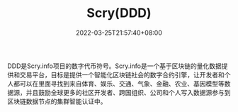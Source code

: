 ﻿---
weight: 
title: "Scry(DDD)"
description: "DDD是Scry.info的数字代币符号"
date: 2022-03-25T21:57:40+08:00
lastmod: 2022-03-25T16:45:40+08:00
draft: false
authors: ["Metabd"]
featuredImage: "scryddd.webp"
link: ""
tags: ["数字代币","Scry(DDD)"]
categories: ["navigation"]
navigation: ["数字代币"]
lightgallery: true
toc: true
pinned: false
recommend: false
recommend1: false
---
DDD是Scry.info项目的数字代币符号。Scry.info是一个基于区块链的量化数据提供和交易平台，目标是提供一个智能化区块链社会的数字合约引擎，让开发者和个人都可以在里面寻找到来自体育、娱乐、交通、气象、金融、农业、基因模型等数据源，并且鼓励全球更多的社区开发者、跨国组织、公司和个人写入数据源参与到区块链数据节点的集群智能认证中。
